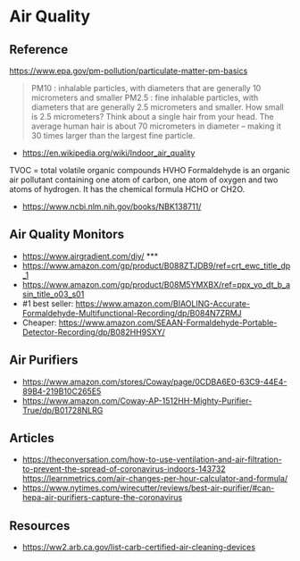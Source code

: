 # Air Quality

## Reference

https://www.epa.gov/pm-pollution/particulate-matter-pm-basics

>PM10 : inhalable particles, with diameters that are generally 10 micrometers and smaller
> PM2.5 : fine inhalable particles, with diameters that are generally 2.5 micrometers and smaller.
How small is 2.5 micrometers? Think about a single hair from your head. The average human hair is about 70 micrometers in diameter – making it 30 times larger than the largest fine particle.

* https://en.wikipedia.org/wiki/Indoor_air_quality

TVOC = total volatile organic compounds
HVHO Formaldehyde is an organic air pollutant containing one atom of carbon, one atom of oxygen and two atoms of hydrogen. It has the chemical formula HCHO or CH2O.

* https://www.ncbi.nlm.nih.gov/books/NBK138711/

## Air Quality Monitors

* https://www.airgradient.com/diy/ ***
* https://www.amazon.com/gp/product/B088ZTJDB9/ref=crt_ewc_title_dp_1
* https://www.amazon.com/gp/product/B08M5YMXBX/ref=ppx_yo_dt_b_asin_title_o03_s01
* #1 best seller: https://www.amazon.com/BIAOLING-Accurate-Formaldehyde-Multifunctional-Recording/dp/B084N7ZRMJ
* Cheaper: https://www.amazon.com/SEAAN-Formaldehyde-Portable-Detector-Recording/dp/B082HH9SXY/



## Air Purifiers

* https://www.amazon.com/stores/Coway/page/0CDBA6E0-63C9-44E4-89B4-219B10C265E5
* https://www.amazon.com/Coway-AP-1512HH-Mighty-Purifier-True/dp/B01728NLRG

## Articles

* https://theconversation.com/how-to-use-ventilation-and-air-filtration-to-prevent-the-spread-of-coronavirus-indoors-143732
https://learnmetrics.com/air-changes-per-hour-calculator-and-formula/
* https://www.nytimes.com/wirecutter/reviews/best-air-purifier/#can-hepa-air-purifiers-capture-the-coronavirus

## Resources

* https://ww2.arb.ca.gov/list-carb-certified-air-cleaning-devices
